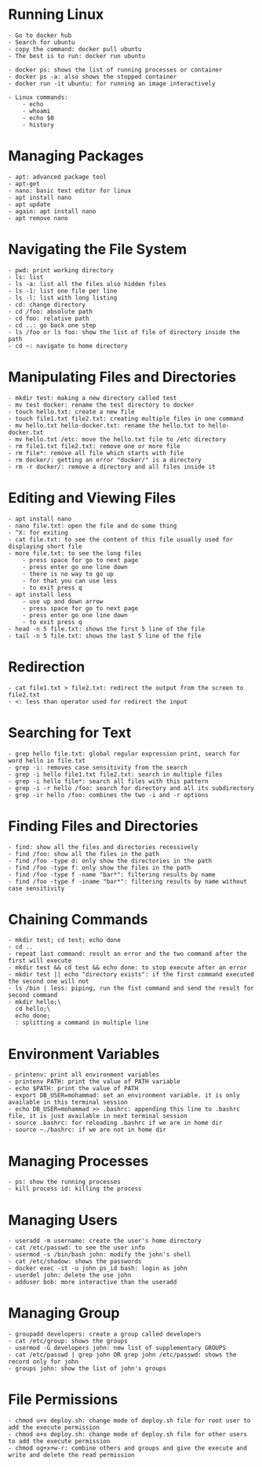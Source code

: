 # Running Linux
	- Go to docker hub
	- Search for ubuntu
	- copy the command: docker pull ubuntu
	- The best is to run: docker run ubuntu

	- docker ps: shows the list of running processes or container
	- docker ps -a: also shows the stopped container
	- docker run -it ubuntu: for running an image interactively

    - Linux commands:
        - echo
        - whoami
        - echo $0
        - history
        
# Managing Packages
    - apt: advanced package tool
    - apt-get
    - nano: basic text editor for linux
    - apt install nano
    - apt update
    - again: apt install nano
    - apt remove nano

# Navigating the File System
    - pwd: print working directory
    - ls: list
    - ls -a: list all the files also hidden files
    - ls -1: list one file per line
    - ls -l: list with long listing
    - cd: change directory
    - cd /foo: absolute path
    - cd foo: relative path
    - cd ..: go back one step
    - ls /foo or ls foo: show the list of file of directory inside the path
    - cd ~: navigate to home directory

# Manipulating Files and Directories
    - mkdir test: making a new directory called test
    - mv test docker: rename the test directory to docker
    - touch hello.txt: create a new file
    - touch file1.txt file2.txt: creating multiple files in one command
    - mv hello.txt hello-docker.txt: rename the hello.txt to hello-docker.txt
    - mv hello.txt /etc: move the hello.txt file to /etc directory
    - rm file1.txt file2.txt: remove one or more file
    - rm file*: remove all file which starts with file
    - rm docker/: getting an error "docker/" is a directory
    - rm -r docker/: remove a directory and all files inside it

# Editing and Viewing Files
    - apt install nano
    - nano file.txt: open the file and do some thing
    - ^X: for exiting
    - cat file.txt: to see the content of this file usually used for displaying short file
    - more file.txt: to see the long files
        - press space for go to next page
        - press enter go one line down
        - there is no way to go up
        - for that you can use less
        - to exit press q
    - apt install less
        - use up and down arrow 
        - press space for go to next page
        - press enter go one line down
        - to exit press q
    - head -n 5 file.txt: shows the first 5 line of the file
    - tail -n 5 file.txt: shows the last 5 line of the file
# Redirection
    - cat file1.txt > file2.txt: redirect the output from the screen to file2.txt
    - <: less than operator used for redirect the input  
# Searching for Text
    - grep hello file.txt: global regular expression print, search for word hello in file.txt
    - grep -i: removes case sensitivity from the search
    - grep -i hello file1.txt file2.txt: search in multiple files
    - grep -i hello file*: search all files with this pattern
    - grep -i -r hello /foo: search for directory and all its subdirectory
    - grep -ir hello /foo: combines the two -i and -r options
# Finding Files and Directories
    - find: show all the files and directories recessively
    - find /foo: show all the files in the path
    - find /foo -type d: only show the directories in the path
    - find /foo -type f: only show the files in the path
    - find /foo -type f -name "bar*": filtering results by name
    - find /foo -type f -iname "bar*": filtering results by name without case sensitivity
# Chaining Commands
    - mkdir test; cd test; echo done
    - cd ..
    - repeat last command: result an error and the two command after the first will execute
    - mkdir test && cd test && echo done: to stop execute after an error
    - mkdir test || echo "directory exists": if the first command executed the second one will not
    - ls /bin | less: piping, run the fist command and send the result for second command
    - mkdir hello;\
      cd hello;\
      echo done;
      : splitting a command in multiple line
# Environment Variables
    - printenv: print all environment variables
    - printenv PATH: print the value of PATH variable
    - echo $PATH: print the value of PATH 
    - export DB_USER=mohammad: set an environment variable. it is only available in this terminal session
    - echo DB_USER=mohammad >> .bashrc: appending this line to .bashrc file, it is just available in next terminal session
    - source .bashrc: for reloading .bashrc if we are in home dir
    - source ~./bashrc: if we are not in home dir
# Managing Processes
    - ps: show the running processes 
    - kill process id: killing the process
# Managing Users
    - useradd -m username: create the user's home directory
    - cat /etc/passwd: to see the user info
    - usermod -s /bin/bash john: modify the john's shell
    - cat /etc/shadow: shows the passwords
    - docker exec -it -u john ps_id bash: login as john
    - userdel john: delete the use john
    - adduser bob: more interactive than the useradd 
# Managing Group
    - groupadd developers: create a group called developers
    - cat /etc/group: shows the groups
    - usermod -G developers john: new list of supplementary GROUPS
    - cat /etc/passwd | grep john OR grep john /etc/passwd: shows the record only for john
    - groups john: show the list of john's groups
# File Permissions
    - chmod u+x deploy.sh: change mode of deploy.sh file for root user to add the execute permission
    - chmod o+x deploy.sh: change mode of deploy.sh file for other users to add the execute permission
    - chmod og+x+w-r: combine others and groups and give the execute and write and delete the read permission

     